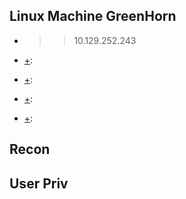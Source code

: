 ## Linux Machine GreenHorn

- [+]:	TargetIP
   >>	10.129.252.243
   
- [+]:	
   >>	
   
- [+]:	
   >>	
- [+]:	
   >>	
- [+]:	
   >>	

## Recon

## User Priv

